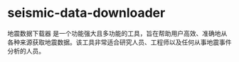 # seismic-data-downloader
地震数据下载器  是一个功能强大且多功能的工具，旨在帮助用户高效、准确地从各种来源获取地震数据。该工具非常适合研究人员、工程师以及任何从事地震事件分析的人员。
